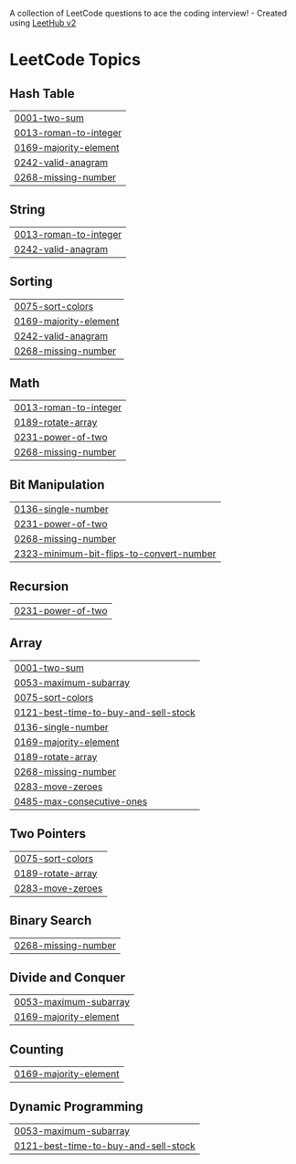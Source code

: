 A collection of LeetCode questions to ace the coding interview! - Created using [LeetHub v2](https://github.com/arunbhardwaj/LeetHub-2.0)
<!---LeetCode Topics Start-->
# LeetCode Topics
## Hash Table
|  |
| ------- |
| [0001-two-sum](https://github.com/akap-04/leetcode/tree/master/0001-two-sum) |
| [0013-roman-to-integer](https://github.com/akap-04/leetcode/tree/master/0013-roman-to-integer) |
| [0169-majority-element](https://github.com/akap-04/leetcode/tree/master/0169-majority-element) |
| [0242-valid-anagram](https://github.com/akap-04/leetcode/tree/master/0242-valid-anagram) |
| [0268-missing-number](https://github.com/akap-04/leetcode/tree/master/0268-missing-number) |
## String
|  |
| ------- |
| [0013-roman-to-integer](https://github.com/akap-04/leetcode/tree/master/0013-roman-to-integer) |
| [0242-valid-anagram](https://github.com/akap-04/leetcode/tree/master/0242-valid-anagram) |
## Sorting
|  |
| ------- |
| [0075-sort-colors](https://github.com/akap-04/leetcode/tree/master/0075-sort-colors) |
| [0169-majority-element](https://github.com/akap-04/leetcode/tree/master/0169-majority-element) |
| [0242-valid-anagram](https://github.com/akap-04/leetcode/tree/master/0242-valid-anagram) |
| [0268-missing-number](https://github.com/akap-04/leetcode/tree/master/0268-missing-number) |
## Math
|  |
| ------- |
| [0013-roman-to-integer](https://github.com/akap-04/leetcode/tree/master/0013-roman-to-integer) |
| [0189-rotate-array](https://github.com/akap-04/leetcode/tree/master/0189-rotate-array) |
| [0231-power-of-two](https://github.com/akap-04/leetcode/tree/master/0231-power-of-two) |
| [0268-missing-number](https://github.com/akap-04/leetcode/tree/master/0268-missing-number) |
## Bit Manipulation
|  |
| ------- |
| [0136-single-number](https://github.com/akap-04/leetcode/tree/master/0136-single-number) |
| [0231-power-of-two](https://github.com/akap-04/leetcode/tree/master/0231-power-of-two) |
| [0268-missing-number](https://github.com/akap-04/leetcode/tree/master/0268-missing-number) |
| [2323-minimum-bit-flips-to-convert-number](https://github.com/akap-04/leetcode/tree/master/2323-minimum-bit-flips-to-convert-number) |
## Recursion
|  |
| ------- |
| [0231-power-of-two](https://github.com/akap-04/leetcode/tree/master/0231-power-of-two) |
## Array
|  |
| ------- |
| [0001-two-sum](https://github.com/akap-04/leetcode/tree/master/0001-two-sum) |
| [0053-maximum-subarray](https://github.com/akap-04/leetcode/tree/master/0053-maximum-subarray) |
| [0075-sort-colors](https://github.com/akap-04/leetcode/tree/master/0075-sort-colors) |
| [0121-best-time-to-buy-and-sell-stock](https://github.com/akap-04/leetcode/tree/master/0121-best-time-to-buy-and-sell-stock) |
| [0136-single-number](https://github.com/akap-04/leetcode/tree/master/0136-single-number) |
| [0169-majority-element](https://github.com/akap-04/leetcode/tree/master/0169-majority-element) |
| [0189-rotate-array](https://github.com/akap-04/leetcode/tree/master/0189-rotate-array) |
| [0268-missing-number](https://github.com/akap-04/leetcode/tree/master/0268-missing-number) |
| [0283-move-zeroes](https://github.com/akap-04/leetcode/tree/master/0283-move-zeroes) |
| [0485-max-consecutive-ones](https://github.com/akap-04/leetcode/tree/master/0485-max-consecutive-ones) |
## Two Pointers
|  |
| ------- |
| [0075-sort-colors](https://github.com/akap-04/leetcode/tree/master/0075-sort-colors) |
| [0189-rotate-array](https://github.com/akap-04/leetcode/tree/master/0189-rotate-array) |
| [0283-move-zeroes](https://github.com/akap-04/leetcode/tree/master/0283-move-zeroes) |
## Binary Search
|  |
| ------- |
| [0268-missing-number](https://github.com/akap-04/leetcode/tree/master/0268-missing-number) |
## Divide and Conquer
|  |
| ------- |
| [0053-maximum-subarray](https://github.com/akap-04/leetcode/tree/master/0053-maximum-subarray) |
| [0169-majority-element](https://github.com/akap-04/leetcode/tree/master/0169-majority-element) |
## Counting
|  |
| ------- |
| [0169-majority-element](https://github.com/akap-04/leetcode/tree/master/0169-majority-element) |
## Dynamic Programming
|  |
| ------- |
| [0053-maximum-subarray](https://github.com/akap-04/leetcode/tree/master/0053-maximum-subarray) |
| [0121-best-time-to-buy-and-sell-stock](https://github.com/akap-04/leetcode/tree/master/0121-best-time-to-buy-and-sell-stock) |
<!---LeetCode Topics End-->